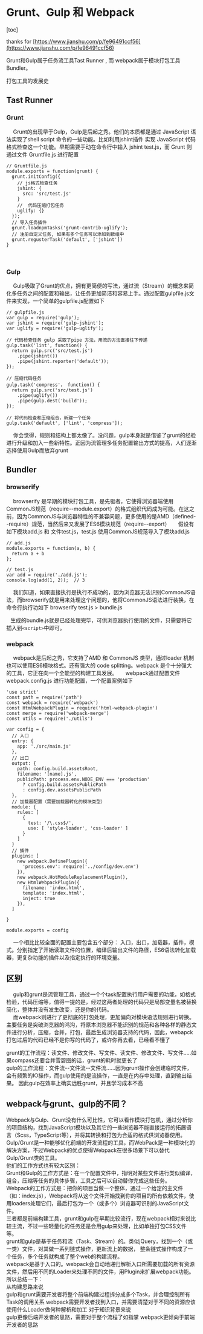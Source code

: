 # Grunt、Gulp 和 Webpack

[toc]  

thanks for [https://www.jianshu.com/p/fe96491ccf56](https://www.jianshu.com/p/fe96491ccf56)

Grunt和Gulp属于任务流工具Tast Runner , 而 webpack属于模块打包工具 Bundler。

打包工具的发展史

## Tast Runner

### Grunt
  Grunt的出现早于Gulp，Gulp是后起之秀。他们的本质都是通过 JavaScript 语法实现了shell script 命令的一些功能。比如利用jshint插件 实现 JavaScript 代码格式检查这一个功能。早期需要手动在命令行中输入 jshint test.js，而 Grunt 则通过文件 Gruntfile.js 进行配置
```
// Gruntfile.js
module.exports = function(grunt) {
  grunt.initConfig({
    // js格式检查任务
    jshint: {
      src: 'src/test.js'
    }
    //  代码压缩打包任务
    uglify: {}
  });
  // 导入任务插件
  grunt.loadnpmTasks('grunt-contrib-uglify');
  // 注册自定义任务, 如果有多个任务可以添加到数组中
  grunt.regusterTask('default', ['jshint'])
}
```
 
### Gulp
  Gulp吸取了Grunt的优点，拥有更简便的写法，通过流（Stream）的概念来简化多任务之间的配置和输出，让任务更加简洁和容易上手。通过配置gulpfile.js文件来实现，一个简单的gulpfile.js配置如下
```
// gulpfile.js
var gulp = require('gulp');
var jshint = require('gulp-jshint');
var uglify = require('gulp-uglify');

// 代码检查任务 gulp 采取了pipe 方法，用流的方法直接往下传递
gulp.task('lint', function() {
  return gulp.src('src/test.js')
    .pipe(jshint())
    .pipe(jshint.reporter('default'));
});

// 压缩代码任务
gulp.task('compress'， function() {
  return gulp.src('src/test.js')
    .pipe(uglify())
    .pipe(gulp.dest('build'));
});

// 将代码检查和压缩组合，新建一个任务
gulp.task('default', ['lint', 'compress']);
```
  你会觉得，规则和结构上都太像了。没问题，gulp本身就是借鉴了grunt的经验进行升级和加入一些新特性。正因为流管理多任务配置输出方式的提高，人们逐渐选择使用Gulp而放弃grunt


## Bundler

### browserify
  browserify 是早期的模块打包工具，是先驱者，它使得浏览器端使用CommonJS规范（require--module.export）的格式组织代码成为可能。在这之前，因为CommonJS与浏览器特性的不兼容问题，更多使用的是AMD（defined--require）规范，当然后来又发展了ES6模块规范（require--export）
  假设有如下模块add.js 和 文件test.js，test.js 使用CommonJS规范导入了模块add.js
```
// add.js
module.exports = function(a, b) {
  return a + b
};

// test.js
var add = require('./add.js');
console.log(add(1, 2));  // 3
```
  我们知道，如果直接执行是执行不成功的，因为浏览器无法识别CommonJS语法，而browserify就是用来处理这个问题的，他将CommonJS语法进行装换，在命令行执行功如下
browserify test.js > bundle.js

  生成的bundle.js就是已经处理完毕，可供浏览器执行使用的文件，只需要将它插入到`<script>`中即可。

### webpack
  webpack是后起之秀，它支持了AMD 和 CommonJS 类型，通过loader 机制也可以使用ES6模块格式。还有强大的 code splitting。webpack 是个十分强大的工具，它正在向一个全能型的构建工具发展。
  webpack通过配置文件 webpack.config.js 进行功能配置，一个配置案例如下
```
'use strict'
const path = require('path')
const webpack = require('webpack')
const HtmlWebpackPlugin = require('html-webpack-plugin')
const merge = require('webpack-merge')
const utils = require('./utils')

var config = {
  // 入口
  entry: {
    app: './src/main.js'
  },
  // 出口
  output: {
    path: config.build.assetsRoot,
    filename: '[name].js',
    publicPath: process.env.NODE_ENV === 'production'
      ? config.build.assetsPublicPath
      : config.dev.assetsPublicPath
  },
  // 加载器配置（需要加载器转化的模块类型）
  module: {
    rules: [
      {
        test: '/\.css$/',
        use: [ 'style-loader', 'css-loader' ]
      }
    ]
  }
  // 插件
  plugins: [
    new webpack.DefinePlugin({
      'process.env': require('../config/dev.env')
    }),
    new webpack.HotModuleReplacementPlugin(),
    new HtmlWebpackPlugin({
      filename: 'index.html',
      template: 'index.html',
      inject: true
    }),
  ]

}

module.exports = config
```
  一个相比比较全面的配置主要包含五个部分： 入口，出口，加载器，插件，模式。分别指定了开始读取文件的位置，编译后输出文件的路径，ES6语法转化加载器，更复杂功能的插件以及指定执行的环境变量。
 
## 区别
  gulp和grunt是流管理工具，通过一个个task配置执行用户需要的功能，如格式检验，代码压缩等，值得一提的是，经过这两者处理的代码只是局部变量名被替换简化，整体并没有发生改变，还是你的代码。  
  而webpack则进行了更彻底的打包处理，更加偏向对模块语法规则进行转换。主要任务是突破浏览器的鸿沟，将原本浏览器不能识别的规范和各种各样的静态文件进行分析，压缩，合并，打包，最后生成浏览器支持的代码，因此，webapck打包过后的代码已经不是你写的代码了，或许你再去看，已经看不懂了  

  grunt的工作流程：读文件、修改文件、写文件、读文件、修改文件、写文件.....如果compass还要合并雪碧图的话，grunt的耗时就更长了  
  gulp的工作流程：文件流--文件流--文件流......因为grunt操作会创建临时文件，会有频繁的IO操作，而gulp使用的是流操作，一直是在内存中处理，直到输出结果。 因此gulp在效率上确实远胜grunt，并且学习成本不高  

## webpack与grunt、gulp的不同？
Webpack与Gulp、Grunt没有什么可比性，它可以看作模块打包机，通过分析你的项目结构，找到JavaScript模块以及其它的一些浏览器不能直接运行的拓展语言（Scss，TypeScript等），并将其转换和打包为合适的格式供浏览器使用。  
Gulp/Grunt是一种能够优化前端的开发流程的工具，而WebPack是一种模块化的解决方案，不过Webpack的优点使得Webpack在很多场景下可以替代Gulp/Grunt类的工具。  
他们的工作方式也有较大区别：  
Grunt和Gulp的工作方式是：在一个配置文件中，指明对某些文件进行类似编译，组合，压缩等任务的具体步骤，工具之后可以自动替你完成这些任务。  
Webpack的工作方式是：把你的项目当做一个整体，通过一个给定的主文件（如：index.js），Webpack将从这个文件开始找到你的项目的所有依赖文件，使用loaders处理它们，最后打包为一个（或多个）浏览器可识别的JavaScript文件。  
三者都是前端构建工具，grunt和gulp在早期比较流行，现在webpack相对来说比较主流，不过一些轻量化的任务还是会用gulp来处理，比如单独打包CSS文件等。  
grunt和gulp是基于任务和流（Task、Stream）的。类似jQuery，找到一个（或一类）文件，对其做一系列链式操作，更新流上的数据， 整条链式操作构成了一个任务，多个任务就构成了整个web的构建流程。  
webpack是基于入口的。webpack会自动地递归解析入口所需要加载的所有资源文件，然后用不同的Loader来处理不同的文件，用Plugin来扩展webpack功能。  
所以总结一下：  
从构建思路来说  
gulp和grunt需要开发者将整个前端构建过程拆分成多个Task，并合理控制所有Task的调用关系
webpack需要开发者找到入口，并需要清楚对于不同的资源应该使用什么Loader做何种解析和加工
对于知识背景来说  
gulp更像后端开发者的思路，需要对于整个流程了如指掌 webpack更倾向于前端开发者的思路
